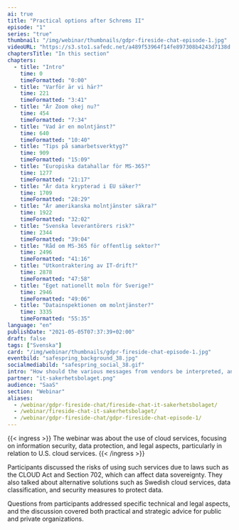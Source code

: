 ```yaml
---
ai: true
title: "Practical options after Schrems II"
episode: "1"
series: "true"
thumbnail: "/img/webinar/thumbnails/gdpr-fireside-chat-episode-1.jpg"
videoURL: "https://s3.sto1.safedc.net/a489f53964f14fe897308b4243d7138d:processedvideos/gdpr-fireside-chat-episode-1/master.m3u8"
chaptersTitle: "In this section"
chapters:
  - title: "Intro"
    time: 0
    timeFormatted: "0:00"
  - title: "Varför är vi här?"
    time: 221
    timeFormatted: "3:41"
  - title: "Är Zoom okej nu?"
    time: 454
    timeFormatted: "7:34"
  - title: "Vad är en molntjänst?"
    time: 640
    timeFormatted: "10:40"
  - title: "Tips på samarbetsverktyg?"
    time: 909
    timeFormatted: "15:09"
  - title: "Europiska datahallar för MS-365?"
    time: 1277
    timeFormatted: "21:17"
  - title: "Är data krypterad i EU säker?"
    time: 1709
    timeFormatted: "28:29"
  - title: "Är amerikanska molntjänster säkra?"
    time: 1922
    timeFormatted: "32:02"
  - title: "Svenska leverantörers risk?"
    time: 2344
    timeFormatted: "39:04"
  - title: "Råd om MS-365 för offentlig sektor?"
    time: 2496
    timeFormatted: "41:16"
  - title: "Utkontraktering av IT-drift?"
    time: 2878
    timeFormatted: "47:58"
  - title: "Eget nationellt moln för Sverige?"
    time: 2946
    timeFormatted: "49:06"
  - title: "Datainspektionen om molntjänster?"
    time: 3335
    timeFormatted: "55:35"
language: "en"
publishDate: "2021-05-05T07:37:39+02:00"
draft: false
tags: ["Svenska"]
card: "/img/webinar/thumbnails/gdpr-fireside-chat-episode-1.jpg"
eventbild: "safespring_background_38.jpg"
socialmediabild: "safespring_social_38.gif"
intro: "How should the various messages from vendors be interpreted, and what practical methods can companies start using now without having to switch cloud provider altogether?"
partner: "it-sakerhetsbolaget.png"
audience: "SaaS"
section: "Webinar"
aliases:
  - /webinar/gdpr-fireside-chat/fireside-chat-it-sakerhetsbolaget/
  - /webinar/fireside-chat-it-sakerhetsbolaget/
  - /webinar/gdpr-fireside-chat/gdpr-fireside-chat-episode-1/
---
```

{{< ingress >}}
The webinar was about the use of cloud services, focusing on information security, data protection, and legal aspects, particularly in relation to U.S. cloud services.
{{< /ingress >}}

Participants discussed the risks of using such services due to laws such as the CLOUD Act and Section 702, which can affect data sovereignty. They also talked about alternative solutions such as Swedish cloud services, data classification, and security measures to protect data.

Questions from participants addressed specific technical and legal aspects, and the discussion covered both practical and strategic advice for public and private organizations.